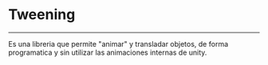 # Tweening
---

Es una libreria que permite "animar" y transladar objetos, de forma programatica y sin utilizar las animaciones internas de unity.
